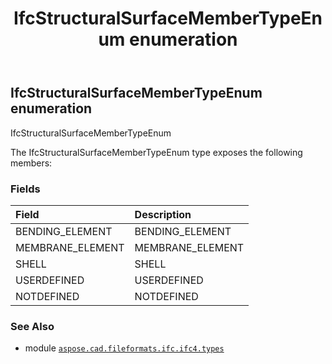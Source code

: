 ﻿---
title: IfcStructuralSurfaceMemberTypeEnum enumeration
second_title: Aspose.CAD for Python via .NET API References
description: 
type: docs
weight: 3630
url: /aspose.cad.fileformats.ifc.ifc4.types/ifcstructuralsurfacemembertypeenum/
is_root: false
---

## IfcStructuralSurfaceMemberTypeEnum enumeration

IfcStructuralSurfaceMemberTypeEnum



The IfcStructuralSurfaceMemberTypeEnum type exposes the following members:

### Fields
| Field | Description |
| :- | :- |
| BENDING_ELEMENT | BENDING_ELEMENT |
| MEMBRANE_ELEMENT | MEMBRANE_ELEMENT |
| SHELL | SHELL |
| USERDEFINED | USERDEFINED |
| NOTDEFINED | NOTDEFINED |



### See Also
* module [`aspose.cad.fileformats.ifc.ifc4.types`](..)
